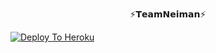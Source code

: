 <p align="center">
⚡𝗧𝗲𝗮𝗺𝗡𝗲𝗶𝗺𝗮𝗻⚡

  [![Deploy To Heroku](https://www.herokucdn.com/deploy/button.svg)](https://heroku.com/deploy)
